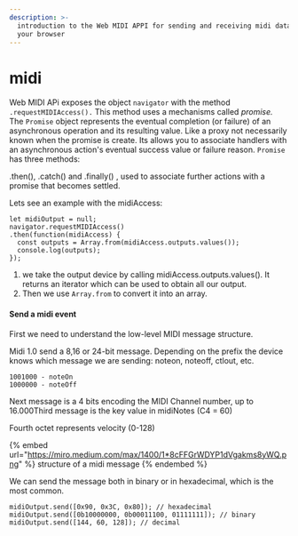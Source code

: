 ```yaml
---
description: >-
  introduction to the Web MIDI APPI for sending and receiving midi data from
  your browser
---
```


# midi

Web MIDI APi exposes the object `navigator` with the method `.requestMIDIAccess().` This method uses a mechanisms called _promise._ The `Promise` object represents the eventual completion (or failure) of an asynchronous operation and its resulting value. Like a proxy not necessarily known when the promise is create. Its allows you to associate handlers with an asynchronous action's eventual success value or failure reason. `Promise` has three methods:&#x20;

.then(), .catch() and .finally() , used to associate further actions with a promise that becomes settled.&#x20;

Lets see an example with the midiAccess:

```
let midiOutput = null;
navigator.requestMIDIAccess()
.then(function(midiAccess) {
  const outputs = Array.from(midiAccess.outputs.values());
  console.log(outputs);
});
```

1. we take the output device by calling midiAccess.outputs.values(). It returns an iterator which can be used to obtain all our output.&#x20;
2. Then we use `Array.from` to convert it into an array.

#### Send a midi event

First we need to understand the low-level MIDI message structure.

Midi 1.0 send a 8,16 or 24-bit message. Depending on the prefix the device knows which message we are sending: noteon, noteoff, ctlout, etc.&#x20;

```
1001000 - noteOn
1000000 - noteOff
```

Next message is a 4 bits encoding the MIDI Channel number, up to 16.000Third message is the key value in midiNotes (C4 = 60)

Fourth octet represents velocity (0-128)

{% embed url="https://miro.medium.com/max/1400/1*8cFFGrWDYP1dVgakms8yWQ.png" %}
structure of a midi message
{% endembed %}

We can send the message both in  binary or in hexadecimal, which is the most common.&#x20;

```
midiOutput.send([0x90, 0x3C, 0x80]); // hexadecimal
midiOutput.send([0b10000000, 0b00011100, 01111111]); // binary
midiOutput.send([144, 60, 128]); // decimal
```
